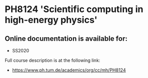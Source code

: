 # PH8124 'Scientific computing in high-energy physics'

## Online documentation is available for: 
* SS2020

Full course description is at the following link:
*  https://www.ph.tum.de/academics/org/cc/mh/PH8124